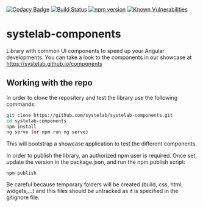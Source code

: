 [![Codacy Badge](https://api.codacy.com/project/badge/Grade/552f28d2a1834de2856f8d6e1ff5bb3a)](https://app.codacy.com/app/alfonsserra/systelab-components?utm_source=github.com&utm_medium=referral&utm_content=systelab/systelab-components&utm_campaign=badger)
[![Build Status](https://travis-ci.org/systelab/systelab-components.svg?branch=master)](https://travis-ci.org/systelab/systelab-components)
[![npm version](https://badge.fury.io/js/systelab-components.svg)](https://badge.fury.io/js/systelab-components)
[![Known Vulnerabilities](https://snyk.io/test/github/systelab/systelab-components/badge.svg?targetFile=package.json)](https://snyk.io/test/github/systelab/systelab-components?targetFile=package.json)

# systelab-components

Library with common UI components to speed up your Angular developments. You can take a look to the components in our showcase at https://systelab.github.io/components

## Working with the repo

In order to clone the repository and test the library use the following commands:

```bash
git clone https://github.com/systelab/systelab-components.git
cd systelab-components
npm install
ng serve (or npm run ng serve)
```

This will bootstrap a showcase application to test the different components.

In order to publish the library, an authorized npm user is required. Once set, update the version in the package.json, and run the npm publish script:

```npm
npm publish
```

Be careful because temporary folders will be created (build, css, html, widgets,...) and this files should be untracked as it is specified in the gitignore file.
